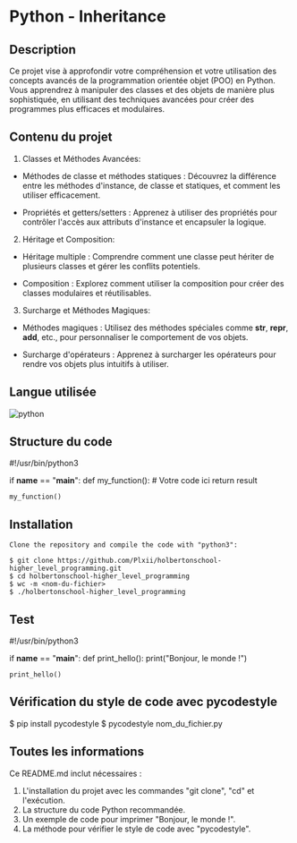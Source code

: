 # Python - Inheritance

## Description

Ce projet vise à approfondir votre compréhension et votre utilisation des concepts avancés de la programmation orientée objet (POO) en Python. Vous apprendrez à manipuler des classes et des objets de manière plus sophistiquée, en utilisant des techniques avancées pour créer des programmes plus efficaces et modulaires.

## Contenu du projet

1. Classes et Méthodes Avancées:
- Méthodes de classe et méthodes statiques : Découvrez la différence entre les méthodes d'instance, de classe et statiques, et comment les utiliser efficacement.

- Propriétés et getters/setters : Apprenez à utiliser des propriétés pour contrôler l'accès aux attributs d'instance et encapsuler la logique.

2. Héritage et Composition:
- Héritage multiple : Comprendre comment une classe peut hériter de plusieurs classes et gérer les conflits potentiels.

- Composition : Explorez comment utiliser la composition pour créer des classes modulaires et réutilisables.

3. Surcharge et Méthodes Magiques:
- Méthodes magiques : Utilisez des méthodes spéciales comme __str__, __repr__, __add__, etc., pour personnaliser le comportement de vos objets.

- Surcharge d'opérateurs : Apprenez à surcharger les opérateurs pour rendre vos objets plus intuitifs à utiliser.

## Langue utilisée

![python](https://img.shields.io/badge/language-python-blue)

## Structure du code

#!/usr/bin/python3

if __name__ == "__main__":
def my_function():
    # Votre code ici
    return result

    my_function()

## Installation

```
Clone the repository and compile the code with "python3":

$ git clone https://github.com/Plxii/holbertonschool-higher_level_programming.git
$ cd holbertonschool-higher_level_programming
$ wc -m <nom-du-fichier>
$ ./holbertonschool-higher_level_programming
```
## Test

#!/usr/bin/python3

if __name__ == "__main__":
    def print_hello():
    print("Bonjour, le monde !")

    print_hello()

## Vérification du style de code avec pycodestyle

$ pip install pycodestyle
$ pycodestyle nom_du_fichier.py

## Toutes les informations

Ce README.md inclut nécessaires :

1. L'installation du projet avec les commandes "git clone", "cd" et l'exécution.
2. La structure du code Python recommandée.
3. Un exemple de code pour imprimer "Bonjour, le monde !".
4. La méthode pour vérifier le style de code avec "pycodestyle".